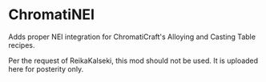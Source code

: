 # ChromatiNEI

Adds proper NEI integration for ChromatiCraft's Alloying and Casting Table recipes.

Per the request of ReikaKalseki, this mod should not be used. It is uploaded here for posterity only.
